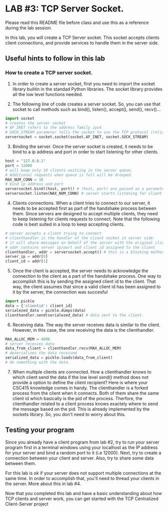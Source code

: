 # LAB #3: TCP Server Socket. 

Please read this README file before class and use this as a reference during the lab session. 

In this lab, you will create a TCP Server socket. This socket accepts clients client connections, and provide services
to handle them in the server side. 

## Useful hints to follow in this lab 

### How to create a TCP server socket. 

1. In order to create a server socket, first you need to import the socket library builtin in the standad Python libraries.
The socket library provides all the low level functions needed.

2. The following line of code creates a server socket. So, you can use that socket to call 
methods such as bind(), listen(), accept(), send(), recv()...

```python
import socket 
# creates the server socket 
# AF_INET refers to the address family ipv4
# SOCK_STREAM parameter tells the socket to use the TCP protocol (reliable connection oriented.)
serversocket = socket.socket(socket.AF_INET, socket.SOCK_STREAM)
```

3. Binding the server. Once the server socket is created, it needs to be bind to a ip address and port in order to 
start listening for other clients. 
```python
host = "127.0.0.1"
port = 12000
# will keep only 10 clients waitiing in the server queue. 
# Additional requests when queue is full will be drooped. 
MAX_NUM_CONN = 10 
# bind ip address and port
serversocket.bind((host, port)) # (host, port) are passed as a parameter in a tuple. 
serversocket.listen(NAX_NUM_CONN) # server starts listening for client connections. 
```

4. Clients connections. When a client tries to connect to our server, it needs to be accepted first as part of the 
handshake process between them. Since servers are designed to accept multiple clients, they need to keep listening
for clients requests to connect. Note that the following code is best suited in a loop to keep accepting clients.

```python
# server accepts a client trying to connect
# clienthandler is the handler of the client socket in server side. 
# it will share messages on behalf of the server with the original client socket. 
# addr contains server ip/port and client id assigned to the client
clienthandler, addr = serversocket.accept() # this is a blocking method. 
server_ip = addr[0]
client_id = addr[1] 
```

5. Once the client is accepted, the server needs to acknowledge the connection to the client as a part of the 
handshake process. One way to accomplish this is by sending the assigned client id to the client. That way, the 
client assumes that since a valid client id has been assigned to it by the server, the connection was succesful

```python
import pickle 
data = {'clientid': client_id} 
serialezed_data = pickle.dumps(data) 
clienthandler.send(serialezed_data) # data sent to the client. 
```

6. Receiving data. The way the server receives data is similar to the client. However, in this case, 
the one receiving the data is the clienthandler. 
```python
MAX_ALLOC_MEM = 4096
# server receives data
data_from_client = clienthandler.recv(MAX_ALLOC_MEM) 
# deserializes the data received
serialized_data = pickle.loads(data_from_client) 
# do something with the data. 
```

7. When multiple clients are connected. How a clienthandler knows to which client send the data if the 
low level send() method does not provide a option to define the client recipient? Here is where your
CSC415 knowledge comes in handy. The clienthandler is a forked process from the client when it connects. 
Both of them share the same client id which basically is the pid of the process. Therfore, the clienthandler
related to a client process knows exactely where to send the message based on the pid. This is already 
implemented by the sockets library. So, you don't need to worry about this. 

## Testing your program 

Since you already have a client program from lab #2, try to run your server program first in a terminal 
windows using your localhost as the IP address for your server and bind a random port to it (i.e 12000). 
Next, try to create a connection between your client and server. Also, try to share some data between them. 

For this lab is ok if your server does not support multiple connections at the same time. In order to 
accomplish that, you'll need to thread your clients in the server. More about this in lab #4. 

Now that you completed this lab and have a basic understanding about how TCP clients and server work, 
you can get started with the TCP Centralized Client-Server project 


